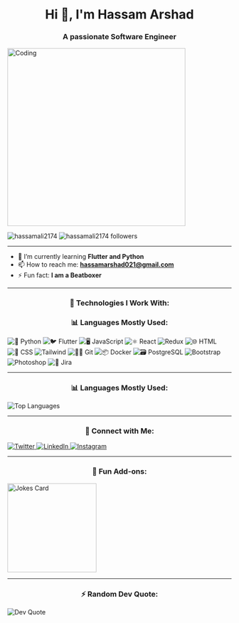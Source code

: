 <h1 align="center">Hi 👋, I'm Hassam Arshad</h1>
<h3 align="center">A passionate Software Engineer</h3>

<img align="center" alt="Coding" width="400" src="https://user-images.githubusercontent.com/104668970/230790336-1c617377-2a21-4f66-bb85-168b19fd22a0.png">

<p align="left">
  <img src="https://komarev.com/ghpvc/?username=hassamali2174&label=Profile%20views&color=0e75b6&style=flat" alt="hassamali2174" />
  <img src="https://img.shields.io/github/followers/hassamali2174?label=Followers&style=social" alt="hassamali2174 followers" />
</p>

---

- 🌱 I’m currently learning **Flutter and Python**
- 📫 How to reach me: **hassamarshad021@gmail.com**
- ⚡ Fun fact: **I am a Beatboxer**

---

<h3 align="center">🚀 Technologies I Work With:</h3>
<h3 align="center">📊 Languages Mostly Used:</h3>
<p align="left">
  <img src="https://skillicons.dev/icons?i=python" alt="🐍 Python" onerror="this.onerror=null; this.src='https://via.placeholder.com/40/FFD700/000000?text=🐍';">
  <img src="https://skillicons.dev/icons?i=flutter" alt="🐦 Flutter" onerror="this.onerror=null; this.src='https://via.placeholder.com/40/FFD700/000000?text=🐦';">
  <img src="https://skillicons.dev/icons?i=js" alt="🖥️ JavaScript" onerror="this.onerror=null; this.src='https://via.placeholder.com/40/FFD700/000000?text=🖥️';">
  <img src="https://skillicons.dev/icons?i=react" alt="⚛️ React" onerror="this.onerror=null; this.src='https://via.placeholder.com/40/FFD700/000000?text=⚛️';">
  <img src="https://skillicons.dev/icons?i=redux" alt="Redux" onerror="this.onerror=null; this.src='https://via.placeholder.com/40/FFD700/000000?text=Redux';">
  <img src="https://skillicons.dev/icons?i=html" alt="🌐 HTML" onerror="this.onerror=null; this.src='https://via.placeholder.com/40/FFD700/000000?text=🌐';">
  <img src="https://skillicons.dev/icons?i=css" alt="🎨 CSS" onerror="this.onerror=null; this.src='https://via.placeholder.com/40/FFD700/000000?text=🎨';">
  <img src="https://skillicons.dev/icons?i=tailwind" alt="Tailwind" onerror="this.onerror=null; this.src='https://via.placeholder.com/40/FFD700/000000?text=Tailwind';">
  <img src="https://skillicons.dev/icons?i=git" alt="🧑‍💻 Git" onerror="this.onerror=null; this.src='https://via.placeholder.com/40/FFD700/000000?text=🧑‍💻';">
  <img src="https://skillicons.dev/icons?i=docker" alt="📦 Docker" onerror="this.onerror=null; this.src='https://via.placeholder.com/40/FFD700/000000?text=📦';">
  <img src="https://skillicons.dev/icons?i=postgresql" alt="🗃️ PostgreSQL" onerror="this.onerror=null; this.src='https://via.placeholder.com/40/FFD700/000000?text=🗃️';">
  <img src="https://skillicons.dev/icons?i=bootstrap" alt="Bootstrap" onerror="this.onerror=null; this.src='https://via.placeholder.com/40/FFD700/000000?text=Bootstrap';">
  <img src="https://skillicons.dev/icons?i=photoshop" alt="Photoshop" onerror="this.onerror=null; this.src='https://via.placeholder.com/40/FFD700/000000?text=Photoshop';">
  <img src="https://skillicons.dev/icons?i=jira" alt="🎯 Jira" onerror="this.onerror=null; this.src='https://via.placeholder.com/40/FFD700/000000?text=🎯';">
</p>

---

<h3 align="center">📊 Languages Mostly Used:</h3>
<p align="left">
  <img src="https://github-readme-stats.vercel.app/api/top-langs?username=hassamali2174&show_icons=true&locale=en&layout=compact&theme=light" alt="Top Languages" />
</p>

---

<h3 align="center">💼 Connect with Me:</h3>
<p align="left">
  <a href="https://twitter.com/hassamali466259" target="blank">
    <img src="https://img.shields.io/badge/Twitter-1DA1F2?style=for-the-badge&logo=twitter&logoColor=white" alt="Twitter" />
  </a>
  <a href="https://linkedin.com/in/hassam-arshad" target="blank">
    <img src="https://img.shields.io/badge/LinkedIn-0A66C2?style=for-the-badge&logo=linkedin&logoColor=white" alt="LinkedIn" />
  </a>
  <a href="https://instagram.com/ali.hassam.9090" target="blank">
    <img src="https://img.shields.io/badge/Instagram-E4405F?style=for-the-badge&logo=instagram&logoColor=white" alt="Instagram" />
  </a>
</p>

---

<h3 align="center">🎨 Fun Add-ons:</h3>
<p align="left">
  <img  height="200" src="https://readme-jokes.vercel.app/api?theme=light" alt="Jokes Card" />
</p>

---

<h3 align="center">⚡ Random Dev Quote:</h3>
<p align="left">
  <img src="https://quotes-github-readme.vercel.app/api?type=horizontal&theme=radical" alt="Dev Quote" />
</p>
